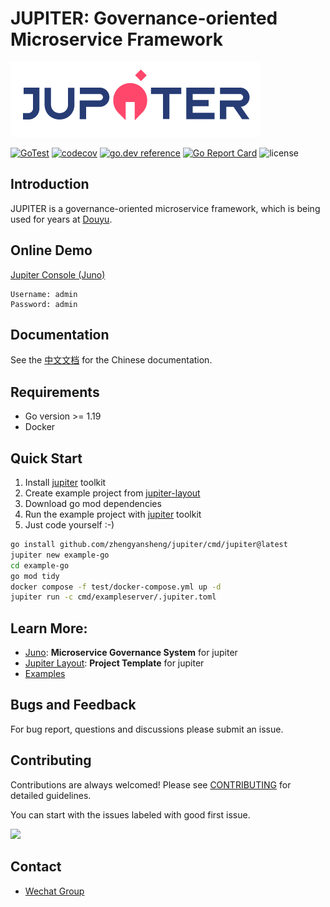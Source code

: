 # JUPITER: Governance-oriented Microservice Framework

![logo](doc/logo.png)

[![GoTest](https://github.com/zhengyansheng/jupiter/workflows/unit-test/badge.svg)](https://github.com/zhengyansheng/jupiter/actions)
[![codecov](https://codecov.io/gh/zhengyansheng/jupiter/branch/master/graph/badge.svg)](https://codecov.io/gh/zhengyansheng/jupiter)
[![go.dev reference](https://img.shields.io/badge/go.dev-reference-007d9c?logo=go&logoColor=white&style=flat-square)](https://pkg.go.dev/github.com/zhengyansheng/jupiter?tab=doc)
[![Go Report Card](https://goreportcard.com/badge/github.com/zhengyansheng/jupiter)](https://goreportcard.com/report/github.com/douyu/jupiter)
![license](https://img.shields.io/badge/license-Apache--2.0-green.svg)

## Introduction

JUPITER is a governance-oriented microservice framework, which is being used for years at [Douyu](https://www.zhengyansheng.com).

## Online Demo

[Jupiter Console (Juno)](https://jupiterconsole.zhengyansheng.com)

```
Username: admin
Password: admin
```

## Documentation

See the [中文文档](http://jupiter.zhengyansheng.com/) for the Chinese documentation.

## Requirements

- Go version >= 1.19
- Docker

## Quick Start

1. Install [jupiter](https://github.com/zhengyansheng/jupiter/tree/master/cmd/jupiter) toolkit
1. Create example project from [jupiter-layout](https://github.com/zhengyansheng/jupiter-layout)
1. Download go mod dependencies
1. Run the example project with [jupiter](https://github.com/douyu/jupiter/tree/master/cmd/jupiter) toolkit
1. Just code yourself :-)

```bash
go install github.com/zhengyansheng/jupiter/cmd/jupiter@latest
jupiter new example-go
cd example-go
go mod tidy
docker compose -f test/docker-compose.yml up -d
jupiter run -c cmd/exampleserver/.jupiter.toml
```

## Learn More:
- [Juno](https://github.com/douyu/juno): **Microservice Governance System** for jupiter
- [Jupiter Layout](https://github.com/zhengyansheng/jupiter-layout): **Project Template** for jupiter
- [Examples](https://github.com/zhengyansheng/jupiter-examples)

## Bugs and Feedback

For bug report, questions and discussions please submit an issue.

## Contributing

Contributions are always welcomed! Please see [CONTRIBUTING](CONTRIBUTING.md) for detailed guidelines.

You can start with the issues labeled with good first issue.

<a href="https://github.com/zhengyansheng/jupiter/graphs/contributors">
  <img src="https://contrib.rocks/image?repo=zhengyansheng/jupiter" />
</a>

## Contact

- [Wechat Group](https://jupiter.zhengyansheng.com/join/#%E5%BE%AE%E4%BF%A1)
